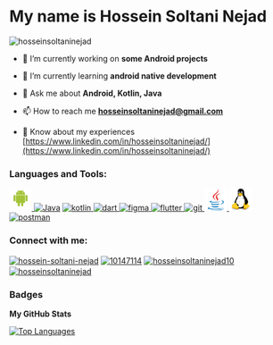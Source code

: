 My name is Hossein Soltani Nejad
===============================
    

<p align="left"> <img src="https://komarev.com/ghpvc/?username=hosseinsoltaninejad&label=Profile%20views&color=0e75b6&style=flat" alt="hosseinsoltaninejad" /> </p>

     

- 🔭 I’m currently working on **some Android projects**

- 🌱 I’m currently learning **android native development**

- 💬 Ask me about **Android, Kotlin, Java**

- 📫 How to reach me **hosseinsoltaninejad@gmail.com**

- 📄 Know about my experiences [https://www.linkedin.com/in/hosseinsoltaninejad/](https://www.linkedin.com/in/hosseinsoltaninejad/)

 

<h3 align="left">Languages and Tools:</h3>
<p align="left"> <a href="https://developer.android.com" target="_blank" rel="noreferrer"> <img src="https://raw.githubusercontent.com/devicons/devicon/master/icons/android/android-original-wordmark.svg" alt="android" width="40" height="40"/> </a>
<a href="https://java.com/" target="_blank" rel="noreferrer"><img src="https://raw.githubusercontent.com/danielcranney/readme-generator/main/public/icons/skills/java-colored.svg" width="36" height="36" alt="Java" /></a>
<a href="https://kotlinlang.org" target="_blank" rel="noreferrer"> <img src="https://www.vectorlogo.zone/logos/kotlinlang/kotlinlang-icon.svg" alt="kotlin" width="40" height="40"/> </a> 
<a href="https://dart.dev" target="_blank" rel="noreferrer"> <img src="https://www.vectorlogo.zone/logos/dartlang/dartlang-icon.svg" alt="dart" width="40" height="40"/> </a>
<a href="https://www.figma.com/" target="_blank" rel="noreferrer"> <img src="https://www.vectorlogo.zone/logos/figma/figma-icon.svg" alt="figma" width="40" height="40"/> </a>
<a href="https://flutter.dev" target="_blank" rel="noreferrer"> <img src="https://www.vectorlogo.zone/logos/flutterio/flutterio-icon.svg" alt="flutter" width="40" height="40"/> </a>
<a href="https://git-scm.com/" target="_blank" rel="noreferrer"> <img src="https://www.vectorlogo.zone/logos/git-scm/git-scm-icon.svg" alt="git" width="40" height="40"/> </a>
<a href="https://www.java.com" target="_blank" rel="noreferrer"> <img src="https://raw.githubusercontent.com/devicons/devicon/master/icons/java/java-original.svg" alt="java" width="40" height="40"/> </a> 
<a href="https://www.linux.org/" target="_blank" rel="noreferrer"> <img src="https://raw.githubusercontent.com/devicons/devicon/master/icons/linux/linux-original.svg" alt="linux" width="40" height="40"/> </a>
<a href="https://postman.com" target="_blank" rel="noreferrer"> <img src="https://www.vectorlogo.zone/logos/getpostman/getpostman-icon.svg" alt="postman" width="40" height="40"/> </a> </p>

  


<h3 align="left">Connect with me:</h3>
<p align="left">
<a href="https://linkedin.com/in/hosseinsoltaninejad" target="blank"><img align="center" src="https://raw.githubusercontent.com/rahuldkjain/github-profile-readme-generator/master/src/images/icons/Social/linked-in-alt.svg" alt="hossein-soltani-nejad" height="30" width="40" /></a>
<a href="https://stackoverflow.com/users/10147114" target="blank"><img align="center" src="https://raw.githubusercontent.com/rahuldkjain/github-profile-readme-generator/master/src/images/icons/Social/stack-overflow.svg" alt="10147114" height="30" width="40" /></a>
<a href="https://instagram.com/hosseinsoltaninejad1993" target="blank"><img align="center" src="https://raw.githubusercontent.com/rahuldkjain/github-profile-readme-generator/master/src/images/icons/Social/instagram.svg" alt="hosseinsoltaninejad10" height="30" width="40" /></a>
<a href="https://www.youtube.com/c/hosseinsoltaninejad" target="blank"><img align="center" src="https://raw.githubusercontent.com/rahuldkjain/github-profile-readme-generator/master/src/images/icons/Social/youtube.svg" alt="hosseinsoltaninejad" height="30" width="40" /></a>
</p>

### Badges

<b>My GitHub Stats</b>

<a href="https://github.com/hosseinsoltaninejad" align="left"><img width="300" src="https://github-readme-stats.vercel.app/api/top-langs/?username=hosseinsoltaninejad&langs_count=10&title_color=0891b2&text_color=ffffff&icon_color=0891b2&bg_color=1c1917&hide_border=true&locale=en&custom_title=Top%20%Languages" alt="Top Languages" /></a>

